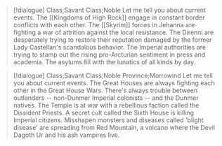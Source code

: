 >[!dialogue] Class;Savant Class;Noble
>Let me tell you about current events. The [[Kingdoms of High Rock]] engage in constant border conflicts with each other. The [[Skyrim]] forces in Jehanna are fighting a war of attrition against the local resistance. The Direnni are desperately trying to restore their reputation damaged by the former Lady Castellan's scandalous behavior. The Imperial authorities are trying to stamp out the rising pro-Arcturian sentiment in press and academia. The asylums fill with the lunatics of all kinds by day.

>[!dialogue] Class;Savant Class;Noble Province;Morrowind
>Let me tell you about current events. The Great Houses are always fighting each other in the Great House Wars. There's always trouble between outlanders -- non-Dunmer Imperial colonists -- and the Dunmer natives. The Temple is at war with a rebellious faction called the Dissident Priests. A secret cult called the Sixth House is killing Imperial citizens. Misshapen monsters and diseases called 'blight disease' are spreading from Red Mountain, a volcano where the Devil Dagoth Ur and his ash vampires live.